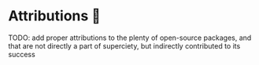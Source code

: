 # Attributions 🙏

TODO: add proper attributions to the plenty of open-source packages, and that are not directly a part of superciety, but indirectly contributed to its success
